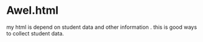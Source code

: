 # Awel.html
my html is depend on student data and other information . this is good ways to collect student data.
